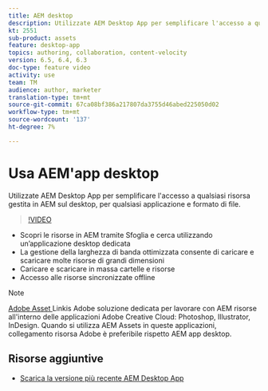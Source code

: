 ```yaml
---
title: AEM desktop
description: Utilizzate AEM Desktop App per semplificare l'accesso a qualsiasi risorsa gestita in AEM sul desktop, per qualsiasi applicazione e formato di file.
kt: 2551
sub-product: assets
feature: desktop-app
topics: authoring, collaboration, content-velocity
version: 6.5, 6.4, 6.3
doc-type: feature video
activity: use
team: TM
audience: author, marketer
translation-type: tm+mt
source-git-commit: 67ca08bf386a217807da3755d46abed225050d02
workflow-type: tm+mt
source-wordcount: '137'
ht-degree: 7%

---
```



# Usa AEM&#39;app desktop

Utilizzate AEM Desktop App per semplificare l&#39;accesso a qualsiasi risorsa gestita in AEM sul desktop, per qualsiasi applicazione e formato di file.

>[!VIDEO](https://video.tv.adobe.com/v/28868/?quality=12&learn=on)

+ Scopri le risorse in AEM tramite Sfoglia e cerca utilizzando un’applicazione desktop dedicata
+ La gestione della larghezza di banda ottimizzata consente di caricare e scaricare molte risorse di grandi dimensioni
+ Caricare e scaricare in massa cartelle e risorse
+ Accesso alle risorse sincronizzate offline

>[!NOTE]
>
> [ Adobe Asset ](./adobe-asset-link.md) Linkis  Adobe  soluzione dedicata per lavorare con AEM risorse all&#39;interno delle applicazioni Adobe Creative Cloud: Photoshop,  Illustrator,  InDesign. Quando si utilizza  AEM Assets in queste applicazioni,  collegamento risorsa Adobe è preferibile rispetto AEM app desktop.

## Risorse aggiuntive

+ [Scarica la versione più recente AEM Desktop App](https://docs.adobe.com/content/help/it-IT/experience-manager-desktop-app/using/release-notes.html)
